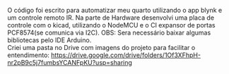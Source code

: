 O código foi escrito para automatizar meu quarto utilizando o app blynk e um controle remoto IR.
Na parte de Hardware desenvolvi uma placa de controle com o kicad, utilizando o NodeMCU e o CI expansor de portas PCF8574(se comunica via I2C).
OBS: Sera necessário baixar algumas bibliotecas pelo IDE Arduino.                                   
Criei uma pasta no Drive com imagens do projeto para facilitar o entendimento: https://drive.google.com/drive/folders/1Of3XFhpH-nr2pB9c5j7fumbsYCANFpKU?usp=sharing
